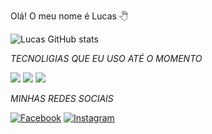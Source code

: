 Olá! O meu nome é Lucas 🖑

![Lucas GitHub stats](https://github-readme-stats.vercel.app/api?username=lucasgabrielgd7&theme=radical)

*TECNOLIGIAS QUE EU USO ATÉ O MOMENTO*

[![](https://img.shields.io/badge/HTML5-E34F26?style=for-the-badge&logo=html5&logoColor=white)]()
[![](https://img.shields.io/badge/CSS3-1572B6?style=for-the-badge&logo=css3&logoColor=white)]()
[![](https://img.shields.io/badge/JavaScript-F7DF1E?style=for-the-badge&logo=javascript&logoColor=black)]()

*MINHAS REDES SOCIAIS*

[![Facebook](https://img.shields.io/badge/Facebook-1877F2?style=for-the-badge&logo=facebook&logoColor=white)](https://www.facebook.com/lucasgabriel.gomesdanatas)
[![Instagram](https://img.shields.io/badge/Instagram-E4405F?style=for-the-badge&logo=instagram&logoColor=white)](https://www.instagram.com/lucasgabrielgomesdanatas)
